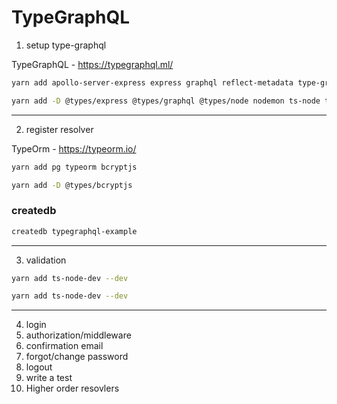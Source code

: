 # TypeGraphQL

1. setup type-graphql

TypeGraphQL - https://typegraphql.ml/

```bash
yarn add apollo-server-express express graphql reflect-metadata type-graphql
```

```bash
yarn add -D @types/express @types/graphql @types/node nodemon ts-node typescript
```

---

2. register resolver

TypeOrm - https://typeorm.io/

```bash
yarn add pg typeorm bcryptjs
```

```bash
yarn add -D @types/bcryptjs
```

### createdb

```bash
createdb typegraphql-example
```

---

3. validation

```bash
yarn add ts-node-dev --dev
```

```bash
yarn add ts-node-dev --dev
```

---

4. login
5. authorization/middleware
6. confirmation email
7. forgot/change password
8. logout
9. write a test
10. Higher order resovlers

